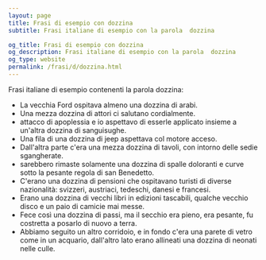 ```yaml
---
layout: page
title: Frasi di esempio con dozzina 
subtitle: Frasi italiane di esempio con la parola  dozzina

og_title: Frasi di esempio con dozzina 
og_description: Frasi italiane di esempio con la parola  dozzina
og_type: website
permalink: /frasi/d/dozzina.html
---
```


Frasi italiane di esempio contenenti la parola dozzina:


- La vecchia Ford ospitava almeno una dozzina di arabi.
- Una mezza dozzina di attori ci salutano cordialmente.
- attacco di apoplessia e io aspettavo di esserle applicato insieme a un'altra dozzina di sanguisughe.
- Una fila di una dozzina di jeep aspettava col motore acceso.
- Dall'altra parte c'era una mezza dozzina di tavoli, con intorno delle sedie sgangherate.
- sarebbero rimaste solamente una dozzina di spalle doloranti e curve sotto la pesante regola di san Benedetto.
- C'erano una dozzina di pensioni che ospitavano turisti di diverse nazionalità: svizzeri, austriaci, tedeschi, danesi e francesi.
- Erano una dozzina di vecchi libri in edizioni tascabili, qualche vecchio disco e un paio di camicie mai messe.
- Fece così una dozzina di passi, ma il secchio era pieno, era pesante, fu costretta a posarlo di nuovo a terra.
- Abbiamo seguito un altro corridoio, e in fondo c'era una parete di vetro come in un acquario, dall'altro lato erano allineati una dozzina di neonati nelle culle.
